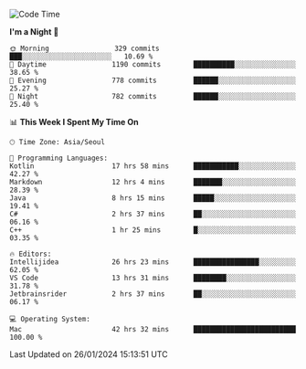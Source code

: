 <!--START_SECTION:waka-->
![Code Time](http://img.shields.io/badge/Code%20Time-236%20hrs%2016%20mins-blue)

**I'm a Night 🦉** 

```text
🌞 Morning                329 commits         ███░░░░░░░░░░░░░░░░░░░░░░   10.69 % 
🌆 Daytime                1190 commits        ██████████░░░░░░░░░░░░░░░   38.65 % 
🌃 Evening                778 commits         ██████░░░░░░░░░░░░░░░░░░░   25.27 % 
🌙 Night                  782 commits         ██████░░░░░░░░░░░░░░░░░░░   25.40 % 
```


📊 **This Week I Spent My Time On** 

```text
🕑︎ Time Zone: Asia/Seoul

💬 Programming Languages: 
Kotlin                   17 hrs 58 mins      ███████████░░░░░░░░░░░░░░   42.27 % 
Markdown                 12 hrs 4 mins       ███████░░░░░░░░░░░░░░░░░░   28.39 % 
Java                     8 hrs 15 mins       █████░░░░░░░░░░░░░░░░░░░░   19.41 % 
C#                       2 hrs 37 mins       ██░░░░░░░░░░░░░░░░░░░░░░░   06.16 % 
C++                      1 hr 25 mins        █░░░░░░░░░░░░░░░░░░░░░░░░   03.35 % 

🔥 Editors: 
Intellijidea             26 hrs 23 mins      ████████████████░░░░░░░░░   62.05 % 
VS Code                  13 hrs 31 mins      ████████░░░░░░░░░░░░░░░░░   31.78 % 
Jetbrainsrider           2 hrs 37 mins       ██░░░░░░░░░░░░░░░░░░░░░░░   06.17 % 

💻 Operating System: 
Mac                      42 hrs 32 mins      █████████████████████████   100.00 % 
```


 Last Updated on 26/01/2024 15:13:51 UTC
<!--END_SECTION:waka-->
